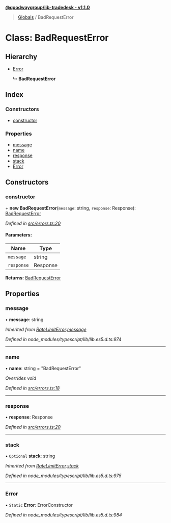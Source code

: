 **[@goodwaygroup/lib-tradedesk - v1.1.0](../README.md)**

> [Globals](../README.md) / BadRequestError

# Class: BadRequestError

## Hierarchy

* [Error](ratelimiterror.md#error)

  ↳ **BadRequestError**

## Index

### Constructors

* [constructor](badrequesterror.md#constructor)

### Properties

* [message](badrequesterror.md#message)
* [name](badrequesterror.md#name)
* [response](badrequesterror.md#response)
* [stack](badrequesterror.md#stack)
* [Error](badrequesterror.md#error)

## Constructors

### constructor

\+ **new BadRequestError**(`message`: string, `response`: Response): [BadRequestError](badrequesterror.md)

*Defined in [src/errors.ts:20](https://github.com/GoodwayGroup/lib-tradedesk/blob/cc0625a/src/errors.ts#L20)*

#### Parameters:

Name | Type |
------ | ------ |
`message` | string |
`response` | Response |

**Returns:** [BadRequestError](badrequesterror.md)

## Properties

### message

•  **message**: string

*Inherited from [RateLimitError](ratelimiterror.md).[message](ratelimiterror.md#message)*

*Defined in node_modules/typescript/lib/lib.es5.d.ts:974*

___

### name

•  **name**: string = "BadRequestError"

*Overrides void*

*Defined in [src/errors.ts:18](https://github.com/GoodwayGroup/lib-tradedesk/blob/cc0625a/src/errors.ts#L18)*

___

### response

•  **response**: Response

*Defined in [src/errors.ts:20](https://github.com/GoodwayGroup/lib-tradedesk/blob/cc0625a/src/errors.ts#L20)*

___

### stack

• `Optional` **stack**: string

*Inherited from [RateLimitError](ratelimiterror.md).[stack](ratelimiterror.md#stack)*

*Defined in node_modules/typescript/lib/lib.es5.d.ts:975*

___

### Error

▪ `Static` **Error**: ErrorConstructor

*Defined in node_modules/typescript/lib/lib.es5.d.ts:984*
